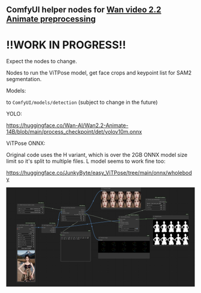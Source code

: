 ## ComfyUI helper nodes for [Wan video 2.2 Animate preprocessing](https://github.com/Wan-Video/Wan2.2/tree/main/wan/modules/animate/preprocess)

# !!WORK IN PROGRESS!!

Expect the nodes to change.

Nodes to run the ViTPose model, get face crops and keypoint list for SAM2 segmentation.

Models:

to `ComfyUI/models/detection` (subject to change in the future)

YOLO:

https://huggingface.co/Wan-AI/Wan2.2-Animate-14B/blob/main/process_checkpoint/det/yolov10m.onnx

ViTPose ONNX:

Original code uses the H variant, which is over the 2GB ONNX model size limit so it's split to multiple files.
L model seems to work fine too:

https://huggingface.co/JunkyByte/easy_ViTPose/tree/main/onnx/wholebody


![wip_example](image.png)
